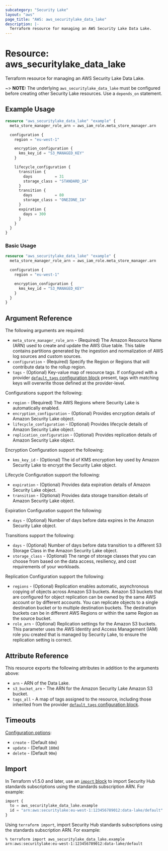 ```yaml
---
subcategory: "Security Lake"
layout: "aws"
page_title: "AWS: aws_securitylake_data_lake"
description: |-
  Terraform resource for managing an AWS Security Lake Data Lake.
---
```


# Resource: aws_securitylake_data_lake

Terraform resource for managing an AWS Security Lake Data Lake.

~> **NOTE:** The underlying `aws_securitylake_data_lake` must be configured before creating other Security Lake resources. Use a `depends_on` statement.

## Example Usage

```terraform
resource "aws_securitylake_data_lake" "example" {
  meta_store_manager_role_arn = aws_iam_role.meta_store_manager.arn

  configuration {
    region = "eu-west-1"

    encryption_configuration {
      kms_key_id = "S3_MANAGED_KEY"
    }

    lifecycle_configuration {
      transition {
        days          = 31
        storage_class = "STANDARD_IA"
      }
      transition {
        days          = 80
        storage_class = "ONEZONE_IA"
      }
      expiration {
        days = 300
      }
    }
  }
}
```

### Basic Usage

```terraform
resource "aws_securitylake_data_lake" "example" {
  meta_store_manager_role_arn = aws_iam_role.meta_store_manager.arn

  configuration {
    region = "eu-west-1"

    encryption_configuration {
      kms_key_id = "S3_MANAGED_KEY"
    }
  }
}
```

## Argument Reference

The following arguments are required:

* `meta_store_manager_role_arn` - (Required) The Amazon Resource Name (ARN) used to create and update the AWS Glue table. This table contains partitions generated by the ingestion and normalization of AWS log sources and custom sources.
* `configuration` - (Required) Specify the Region or Regions that will contribute data to the rollup region.
* `tags` - (Optional) Key-value map of resource tags. If configured with a provider [`default_tags` configuration block](https://registry.terraform.io/providers/hashicorp/aws/latest/docs#default_tags-configuration-block) present, tags with matching keys will overwrite those defined at the provider-level.

Configurations support the following:

* `region` - (Required) The AWS Regions where Security Lake is automatically enabled.
* `encryption_configuration` - (Optional) Provides encryption details of Amazon Security Lake object.
* `lifecycle_configuration` - (Optional) Provides lifecycle details of Amazon Security Lake object.
* `replication_configuration` - (Optional) Provides replication details of Amazon Security Lake object.

Encryption Configuration support the following:

* `kms_key_id` - (Optional) The id of KMS encryption key used by Amazon Security Lake to encrypt the Security Lake object.

Lifecycle Configuration support the following:

* `expiration` - (Optional) Provides data expiration details of Amazon Security Lake object.
* `transition` - (Optional) Provides data storage transition details of Amazon Security Lake object.

Expiration Configuration support the following:

* `days` - (Optional) Number of days before data expires in the Amazon Security Lake object.

Transitions support the following:

* `days` - (Optional) Number of days before data transition to a different S3 Storage Class in the Amazon Security Lake object.
* `storage_class` - (Optional) The range of storage classes that you can choose from based on the data access, resiliency, and cost requirements of your workloads.

Replication Configuration support the following:

* `regions` - (Optional) Replication enables automatic, asynchronous copying of objects across Amazon S3 buckets. Amazon S3 buckets that are configured for object replication can be owned by the same AWS account or by different accounts. You can replicate objects to a single destination bucket or to multiple destination buckets. The destination buckets can be in different AWS Regions or within the same Region as the source bucket.
* `role_arn` - (Optional) Replication settings for the Amazon S3 buckets. This parameter uses the AWS Identity and Access Management (IAM) role you created that is managed by Security Lake, to ensure the replication setting is correct.

## Attribute Reference

This resource exports the following attributes in addition to the arguments above:

* `arn` - ARN of the Data Lake.
* `s3_bucket_arn` - The ARN for the Amazon Security Lake Amazon S3 bucket.
* `tags_all` - A map of tags assigned to the resource, including those inherited from the provider [`default_tags` configuration block](https://registry.terraform.io/providers/hashicorp/aws/latest/docs#default_tags-configuration-block).

## Timeouts

[Configuration options](https://developer.hashicorp.com/terraform/language/resources/syntax#operation-timeouts):

* `create` - (Default `60m`)
* `update` - (Default `180m`)
* `delete` - (Default `90m`)

## Import

In Terraform v1.5.0 and later, use an [`import` block](https://developer.hashicorp.com/terraform/language/import) to import Security Hub standards subscriptions using the standards subscription ARN. For example:

```terraform
import {
  to = aws_securitylake_data_lake.example
  id = "arn:aws:securitylake:eu-west-1:123456789012:data-lake/default"
}
```

Using `terraform import`, import Security Hub standards subscriptions using the standards subscription ARN. For example:

```console
% terraform import aws_securitylake_data_lake.example arn:aws:securitylake:eu-west-1:123456789012:data-lake/default
```
